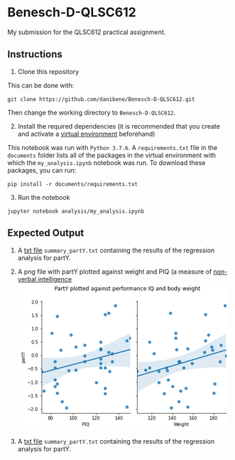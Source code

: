 # Benesch-D-QLSC612

My submission for the QLSC612 practical assignment.

## Instructions

1. Clone this repository

This can be done with:

```
git clone https://github.com/danibene/Benesch-D-QLSC612.git
```
Then change the working directory to ```Benesch-D-QLSC612```. 

2. Install the required dependencies (it is recommended that you create and activate a [virtual environment](https://docs.python.org/3/tutorial/venv.html) beforehand)

This notebook was run with ```Python 3.7.6```. A ```requirements.txt``` file in the ```documents``` folder lists all of the packages in the virtual environment with which the ```my_analysis.ipynb``` notebook was run. To download these packages, you can run:

```
pip install -r documents/requirements.txt
```

3. Run the notebook

```
jupyter notebook analysis/my_analysis.ipynb
```
## Expected Output

1. A [txt file](https://github.com/danibene/Benesch-D-QLSC612/blob/master/analysis/summary_partY.txt) ```summary_partY.txt``` containing the results of the regression analysis for partY.

2. A png file with partY plotted against weight and PIQ (a measure of [non-verbal intelligence](https://en.wikipedia.org/wiki/Wechsler_Adult_Intelligence_Scale#Performance_IQ_(PIQ))
![image](https://github.com/danibene/Benesch-D-QLSC612/blob/master/analysis/pairplot_partY.png)

3. A [txt file](https://github.com/danibene/Benesch-D-QLSC612/blob/master/analysis/summary_partY2.txt) ```summary_partY.txt``` containing the results of the regression analysis for partY.
